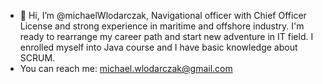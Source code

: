 - 👋 Hi, I’m @michaelWlodarczak, Navigational officer with Chief Officer License and strong experience in maritime and offshore industry. 
  I'm ready to rearrange my career path and start new adventure in IT field. I enrolled myself into Java course and I have basic knowledge about SCRUM.
- You can reach me: michael.wlodarczak@gmail.com

<!---
michaelWlodarczak/michaelWlodarczak is a ✨ special ✨ repository because its `README.md` (this file) appears on your GitHub profile.
You can click the Preview link to take a look at your changes.
--->
